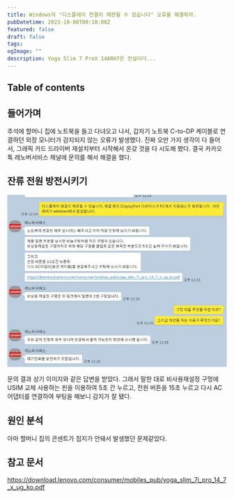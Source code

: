 ```yaml
---
title: Windows의 "디스플레이 연결이 제한될 수 있습니다" 오류를 해결하자.
pubDatetime: 2023-10-08T00:18:00Z
featured: false
draft: false
tags:
ogImage: ""
description: Yoga Slim 7 ProX 14ARH7은 전설이다...
---
```


## Table of contents

## 들어가며

추석에 할머니 집에 노트북을 들고 다녀오고 나서, 갑자기 노트북 C-to-DP 케이블로 연결하던 외장 모니터가 감지되지 않는 오류가 발생했다.
진짜 오만 가지 생각이 다 들어서, 그래픽 카드 드라이버 재설치부터 시작해서 온갖 것을 다 시도해 봤다.
결국 카카오톡 레노버서비스 채널에 문의를 해서 해결을 했다.

## 잔류 전원 방전시키기

![](/src/assets/image/fix-windows-external-monitor-not-detected-1696692517090.jpeg)

문의 결과 상기 이미지와 같은 답변을 받았다.
그래서 말한 대로 비사용재설정 구멍에 USIM 교체 사용하는 핀을 이용하여 5초 간 누르고, 전원 버튼을 15초 누르고 다시 AC어댑터를 연결하여 부팅을 해보니 감지가 잘 됐다.

## 원인 분석

아마 할머니 집의 콘센트가 접지가 안돼서 발생했던 문제같았다.

## 참고 문서

<https://download.lenovo.com/consumer/mobiles_pub/yoga_slim_7i_pro_14_7_x_ug_ko.pdf>
